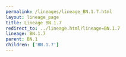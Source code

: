 ```yaml
---
permalink: /lineages/lineage_BN.1.7.html
layout: lineage_page
title: Lineage BN.1.7
redirect_to: ../lineage.html?lineage=BN.1.7
lineage: BN.1.7
parent: BN.1
children: ['BN.1.7']
---
```

